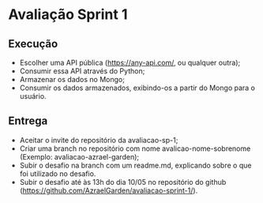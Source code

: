 # Avaliação Sprint 1

## Execução
- Escolher uma API pública (https://any-api.com/, ou qualquer outra);
- Consumir essa API através do Python;
- Armazenar os dados no Mongo;
- Consumir os dados armazenados, exibindo-os a partir do Mongo para o usuário.

## Entrega
- Aceitar o invite do repositório da avaliacao-sp-1;
- Criar uma branch no repositório com nome avalicao-nome-sobrenome (Exemplo: avaliacao-azrael-garden);
- Subir o desafio na branch com um readme.md, explicando sobre o que foi utilizado no desafio.
- Subir o desafio até às 13h do dia 10/05 no repositório do github (https://github.com/AzraelGarden/avaliacao-sprint-1/).
